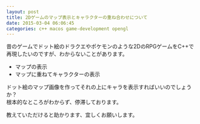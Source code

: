 ```yaml
---
layout: post
title: 2Dゲームのマップ表示とキャラクターの重ね合わせについて
date: 2015-03-04 06:06:45
categories: c++ macos game-development opengl
---
```

<!-- {% raw %} -->
<p>昔のゲームでドット絵のドラクエやポケモンのような2DのRPGゲームをC++で再現したいのですが、わからないことがあります。</p>

<ul>
<li>マップの表示</li>
<li>マップに重ねてキャラクターの表示</li>
</ul>

<p>ドット絵のマップ画像を作ってそれの上にキャラを表示すればいいのでしょうか？<br>
根本的なところがわからず、停滞しております。</p>

<p>教えていただけると助かります、宜しくお願いします。</p>
<!-- {% endraw %} -->
